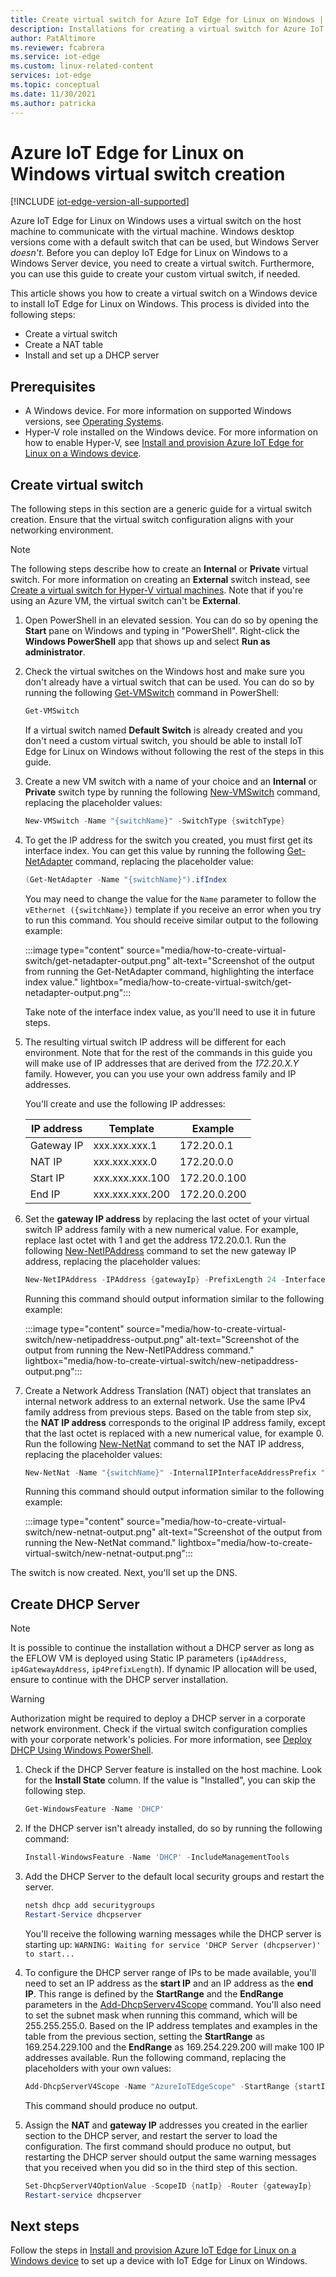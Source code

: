 ```yaml
---
title: Create virtual switch for Azure IoT Edge for Linux on Windows | Microsoft Docs
description: Installations for creating a virtual switch for Azure IoT Edge for Linux on Windows
author: PatAltimore
ms.reviewer: fcabrera
ms.service: iot-edge
ms.custom: linux-related-content
services: iot-edge
ms.topic: conceptual
ms.date: 11/30/2021
ms.author: patricka
---
```


# Azure IoT Edge for Linux on Windows virtual switch creation

[!INCLUDE [iot-edge-version-all-supported](includes/iot-edge-version-all-supported.md)]

Azure IoT Edge for Linux on Windows uses a virtual switch on the host machine to communicate with the virtual machine. Windows desktop versions come with a default switch that can be used, but Windows Server *doesn't*. Before you can deploy IoT Edge for Linux on Windows to a Windows Server device, you need to create a virtual switch. Furthermore, you can use this guide to create your custom virtual switch, if needed. 

This article shows you how to create a virtual switch on a Windows device to install IoT Edge for Linux on Windows. This process is divided into the following steps:
- Create a virtual switch
- Create a NAT table
- Install and set up a DHCP server

## Prerequisites
- A Windows device. For more information on supported Windows versions, see [Operating Systems](support.md#operating-systems).
- Hyper-V role installed on the Windows device. For more information on how to enable Hyper-V, see [Install and provision Azure IoT Edge for Linux on a Windows device](./how-to-provision-single-device-linux-on-windows-symmetric.md?tabs=powershell#prerequisites).

## Create virtual switch 
The following steps in this section are a generic guide for a virtual switch creation. Ensure that the virtual switch configuration aligns with your networking environment.

> [!NOTE]
> The following steps describe how to create an **Internal** or **Private** virtual switch. For more information on creating an **External** switch instead, see [Create a virtual switch for Hyper-V virtual machines](/windows-server/virtualization/hyper-v/get-started/create-a-virtual-switch-for-hyper-v-virtual-machines).
Note that if you're using an Azure VM, the virtual switch can't be **External**.

1. Open PowerShell in an elevated session. You can do so by opening the **Start** pane on Windows and typing in "PowerShell". Right-click the **Windows PowerShell** app that shows up and select **Run as administrator**.

1. Check the virtual switches on the Windows host and make sure you don't already have a virtual switch that can be used. You can do so by running the following [Get-VMSwitch](/powershell/module/hyper-v/get-vmswitch) command in PowerShell:

    ```powershell
    Get-VMSwitch
    ```

    If a virtual switch named **Default Switch** is already created and you don't need a custom virtual switch, you should be able to install IoT Edge for Linux on Windows without following the rest of the steps in this guide.

1. Create a new VM switch with a name of your choice and an **Internal** or **Private** switch type by running the following [New-VMSwitch](/powershell/module/hyper-v/new-vmswitch) command, replacing the placeholder values:

    ```powershell
    New-VMSwitch -Name "{switchName}" -SwitchType {switchType}
    ```

1. To get the IP address for the switch you created, you must first get its interface index. You can get this value by running the following [Get-NetAdapter](/powershell/module/netadapter/get-netadapter) command, replacing the placeholder value:

    ```powershell
    (Get-NetAdapter -Name "{switchName}").ifIndex
    ```

    You may need to change the value for the `Name` parameter to follow the `vEthernet ({switchName})` template if you receive an error when you try to run this command. You should receive similar output to the following example:

    :::image type="content" source="media/how-to-create-virtual-switch/get-netadapter-output.png" alt-text="Screenshot of the output from running the Get-NetAdapter command, highlighting the interface index value." lightbox="media/how-to-create-virtual-switch/get-netadapter-output.png":::

    Take note of the interface index value, as you'll need to use it in future steps.
    
6. The resulting virtual switch IP address will be different for each environment. Note that for the rest of the commands in this guide you will make use of IP addresses that are derived from the *172.20.X.Y* family. However, you can you use your own address family and IP addresses.

    You'll create and use the following IP addresses:
    
    | IP address        | Template        | Example         |
    |-------------------|-----------------|-----------------|
    | Gateway IP        | xxx.xxx.xxx.1   | 172.20.0.1   |
    | NAT IP            | xxx.xxx.xxx.0   | 172.20.0.0   |
    | Start IP          | xxx.xxx.xxx.100 | 172.20.0.100 |
    | End IP            | xxx.xxx.xxx.200 | 172.20.0.200 |

1. Set the **gateway IP address** by replacing the last octet of your virtual switch IP address family with a new numerical value. For example, replace last octet with 1 and get the address 172.20.0.1. Run the following [New-NetIPAddress](/powershell/module/nettcpip/new-netipaddress) command to set the new gateway IP address, replacing the placeholder values:

    ```powershell
    New-NetIPAddress -IPAddress {gatewayIp} -PrefixLength 24 -InterfaceIndex {interfaceIndex}
    ```

    Running this command should output information similar to the following example:

    :::image type="content" source="media/how-to-create-virtual-switch/new-netipaddress-output.png" alt-text="Screenshot of the output from running the New-NetIPAddress command." lightbox="media/how-to-create-virtual-switch/new-netipaddress-output.png":::

1. Create a Network Address Translation (NAT) object that translates an internal network address to an external network. Use the same IPv4 family address from previous steps. Based on the table from step six, the **NAT IP address** corresponds to the original IP address family, except that the last octet is replaced with a new numerical value, for example 0. Run the following [New-NetNat](/powershell/module/netnat/new-netnat) command to set the NAT IP address, replacing the placeholder values:

    ```powershell
    New-NetNat -Name "{switchName}" -InternalIPInterfaceAddressPrefix "{natIp}/24"
    ```

    Running this command should output information similar to the following example:

    :::image type="content" source="media/how-to-create-virtual-switch/new-netnat-output.png" alt-text="Screenshot of the output from running the New-NetNat command." lightbox="media/how-to-create-virtual-switch/new-netnat-output.png":::

The switch is now created. Next, you'll set up the DNS.

## Create DHCP Server 

>[!NOTE]
> It is possible to continue the installation without a DHCP server as long as the EFLOW VM is deployed using Static IP parameters (`ip4Address`, `ip4GatewayAddress`, `ip4PrefixLength`). If dynamic IP allocation will be used, ensure to continue with the DHCP server installation. 

>[!WARNING]
>Authorization might be required to deploy a DHCP server in a corporate network environment. Check if the virtual switch configuration complies with your corporate network's policies. For more information, see [Deploy DHCP Using Windows PowerShell](/windows-server/networking/technologies/dhcp/dhcp-deploy-wps). 

1. Check if the DHCP Server feature is installed on the host machine. Look for the **Install State** column. If the value is "Installed", you can skip the following step.

    ```powershell
    Get-WindowsFeature -Name 'DHCP'
    ```

1. If the DHCP server isn't already installed, do so by running the following command:

    ```powershell
    Install-WindowsFeature -Name 'DHCP' -IncludeManagementTools
    ```

1. Add the DHCP Server to the default local security groups and restart the server.

    ```powershell
    netsh dhcp add securitygroups
    Restart-Service dhcpserver
    ```

    You'll receive the following warning messages while the DHCP server is starting up: `WARNING: Waiting for service 'DHCP Server (dhcpserver)' to start...`

1. To configure the DHCP server range of IPs to be made available, you'll need to set an IP address as the **start IP** and an IP address as the **end IP**. This range is defined by the **StartRange** and the **EndRange** parameters in the [Add-DhcpServerv4Scope](/powershell/module/dhcpserver/add-dhcpserverv4scope) command. You'll also need to set the subnet mask when running this command, which will be 255.255.255.0. Based on the IP address templates and examples in the table from the previous section, setting the **StartRange** as 169.254.229.100 and the **EndRange** as 169.254.229.200 will make 100 IP addresses available. Run the following command, replacing the placeholders with your own values:

    ```powershell
    Add-DhcpServerV4Scope -Name "AzureIoTEdgeScope" -StartRange {startIp} -EndRange {endIp} -SubnetMask 255.255.255.0 -State Active
    ```

    This command should produce no output.

1. Assign the **NAT** and **gateway IP** addresses you created in the earlier section to the DHCP server, and restart the server to load the configuration. The first command should produce no output, but restarting the DHCP server should output the same warning messages that you received when you did so in the third step of this section.

    ```powershell
    Set-DhcpServerV4OptionValue -ScopeID {natIp} -Router {gatewayIp}
    Restart-service dhcpserver
    ```

## Next steps
Follow the steps in [Install and provision Azure IoT Edge for Linux on a Windows device](how-to-provision-single-device-linux-on-windows-symmetric.md) to set up a device with IoT Edge for Linux on Windows.
